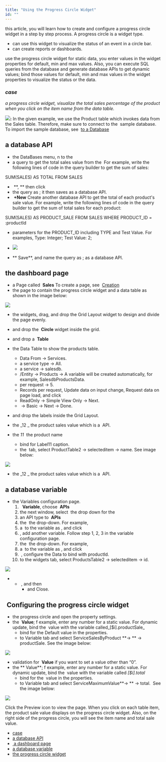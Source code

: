```yaml
---
title: "Using the Progress Circle Widget"
id: ""
---
```


this article, you will learn how to create and configure a progress circle widget in a step by step process. A progress circle is a widget type.

- can use this widget to visualize the status of an event in a circle bar.
- can create reports or dashboards.

use the progress circle widget for static data, you enter values in the widget properties for default, min and max values. Also, you can execute SQL queries from the database and generate database APIs to get dynamic values; bind those values for default, min and max values in the widget properties to visualize the status or the data. 

### _case_

_a progress circle widget, visualize the total sales percentage of the product when you click on the item name from the data table._

**![](https://www.wavemaker.com../assets/CircleProgress.gif):** In the given example, we use the Product table which invokes data from the Sales table. Therefore, make sure to connect to the  sample database. To import the sample database, see  [to a Database](/learn/app-development/services/database-services/working-with-databases/)

## a database API

- the DataBases menu, n to the
- a query to get the total sales value from the  For example, write the following lines of code in the query builder to get the sum of sales:

 SUM(SALES) AS TOTAL 
FROM SALES

-  **, ** then click 
- the query as ; it then saves as a database API.
-  **+New** Create another database API to get the total of each product's sale value. For example, write the following lines of code in the query builder to get the sum of total sales for each product:

 SUM(SALES) AS PRODUCT\_SALE 
FROM SALES
WHERE PRODUCT\_ID = :productId

- parameters for the PRODUCT\_ID including TYPE and Test Value. For examples, Type: Integer; Test Value: 2;

- [![](https://www.wavemaker.com../assets/DataBaseParams.png)](https://www.wavemaker.com../assets/DataBaseParams.png) 
- ** Save**, and name the query as ; as a database API.

## the dashboard page

- a Page called  **Sales** To create a page, see  [Creation](/learn/app-development/ui-design/page-creation/)
- the page to contain the progress circle widget and a data table as shown in the image below:

[![](https://www.wavemaker.com../assets/Dashboard-page-design.png)](https://www.wavemaker.com../assets/Dashboard-page-design.png)

- the widgets, drag, and drop the Grid Layout widget to design and divide the page evenly.

- and drop the  **Circle** widget inside the grid.

- and drop a  **Table**

- the Data Table to show the products table.
    - Data From → Services.
    - a service type → All.
    - a service → salesdb.
    - /Entity → Products → A variable will be created automatically, for example, SalesdbProductsData.
    - per request → 5.
    - Records per request, Update data on input change, Request data on page load, and click 
    - ReadOnly → Simple View Only → Next.
    -  → Basic → Next → Done.
- and drop the labels inside the Grid Layout.
- the _12 _ the product sales value which is a  API.
- the _11_  the product name
    - bind for Label11 caption.
    - the  tab, select ProductTable2 → selecteditem → name. See image below:

[![](https://www.wavemaker.com../assets/BindCaption.png)](https://www.wavemaker.com../assets/BindCaption.png)

- the _12 _ the product sales value which is a  API.

## a database variable

- the Variables configuration page.
    1.   **Variable**, choose  **APIs**
    2. the next window, select  the drop down for the 
    3. an API type to  **APIs**
    4. the  the drop-down. For example, 
    5. a  to the variable as , and click 
    6. , add another variable. Follow step 1, 2, 3 in the variable configuration page.
    7. the  the drop-down. For example, 
    8. a  to the variable as , and click 
    9.  , configure the Data to bind with productId.
    10. to the widgets tab, select ProductsTable2 → selecteditem → id.

[![](https://www.wavemaker.com../assets/BindServiceandTableID.png)](https://www.wavemaker.com../assets/BindServiceandTableID.png)

- -  , and then 
    - and Close.

##  Configuring the progress circle widget

- the progress circle and open the property settings. 
- the  **Value**; f example, enter any number for a static value. For dynamic update, bind the  value with the variable called_\[$i\].productSale_
    - bind for the Default value in the properties.
    - to Variable tab and select ServiceSalesByProduct **→ ** → productSale. See the image below:
    

[![](https://www.wavemaker.com../assets/BindProgressCircleDefault.png)](https://www.wavemaker.com../assets/BindProgressCircleDefault.png)

- validation for  **Value** if you want to set a value other than “0”.
- the ** Value**; f example, enter any number for a static value. For dynamic update, bind the  value with the variable called _\[$i\].total_
    - bind for the  value in the properties.
    - to Variable tab and select ServiceMaximumValue**→ ** → total.  See the image below:
    

[![](https://www.wavemaker.com../assets/BindProgressCircleMaximum.png)](https://www.wavemaker.com../assets/BindProgressCircleMaximum.png)

Click the Preview icon to view the page. When you click on each table item, the product sale value displays on the progress circle widget. Also, on the right side of the progress circle, you will see the item name and total sale value.

- [case](#use-case)
- [a database API](#database-api)
- [ a dashboard page](#dashboard-page)
- [a database variable](#database-variable)
- [the progress circle widget](#configuring-progress-circle-widget)
